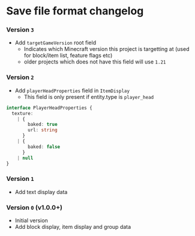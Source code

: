 # Save file format changelog

### Version `3`

- Add `targetGameVersion` root field
  - Indicates which Minecraft version this project is targetting at (used for block/item list, feature flags etc)
  - older projects which does not have this field will use `1.21`

### Version `2`

- Add `playerHeadProperties` field in `ItemDisplay`
  - This field is only present if entity.type is `player_head`

```ts
interface PlayerHeadProperties {
  texture:
    | {
        baked: true
        url: string
      }
    | {
        baked: false
      }
    | null
}
```

### Version `1`

- Add text display data

### Version `0` (v1.0.0+)

- Initial version
- Add block display, item display and group data
